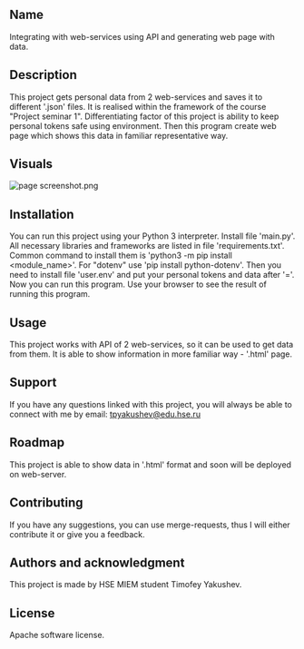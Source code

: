 ## Name
Integrating with web-services using API and generating web page with data.

## Description
This project gets personal data from 2 web-services and saves it to different '.json' files. It is realised within the framework of the course "Project seminar 1". Differentiating factor of this project is ability to keep personal tokens safe using environment. Then this program create web page which shows this data in familiar representative way.

## Visuals
![page screenshot.png](visual%2Fpage%20screenshot.png)

## Installation
You can run this project using your Python 3 interpreter. Install file 'main.py'. All necessary libraries and frameworks are listed in file 'requirements.txt'. Common command to install them is 'python3 -m pip install <module_name>'. For "dotenv" use 'pip install python-dotenv'. Then you need to install file 'user.env' and put your personal tokens and data after '='. Now you can run this program. Use your browser to see the result of running this program.

## Usage
This project works with API of 2 web-services, so it can be used to get data from them. It is able to show information in more familiar way - '.html' page.

## Support
If you have any questions linked with this project, you will always be able to connect with me by email: tpyakushev@edu.hse.ru

## Roadmap
This project is able to show data in '.html' format and soon will be deployed on web-server.

## Contributing
If you have any suggestions, you can use merge-requests, thus I will either contribute it or give you a feedback.

## Authors and acknowledgment
This project is made by HSE MIEM student Timofey Yakushev.

## License
Apache software license.
